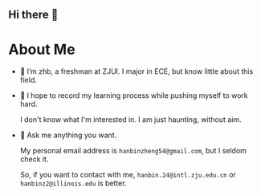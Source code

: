 ## Hi there 👋

<!-- I learn that this is the comment of HTML syntact. Just a try-->

# About Me
- 🔭 I’m zhb, a freshman at ZJUI. I major in ECE, but know little about this field.

- 🌱 I hope to record my learning process while pushing myself to work hard.

  I don't know what I'm interested in. I am just haunting, without aim.

- 💬 Ask me anything you want.

  My personal email address is ```hanbinzheng54@gmail.com```, but I seldom check it.

  So, if you want to contact with me, ```hanbin.24@intl.zju.edu.cn``` or ```hanbinz2@illinois.edu``` is better.


<!--
**zhb222222/zhb222222** is a ✨ _special_ ✨ repository because its `README.md` (this file) appears on your GitHub profile.

Here are some ideas to get you started:

- 🔭 I’m currently working on ...
- 🌱 I’m currently learning ...
- 👯 I’m looking to collaborate on ...
- 🤔 I’m looking for help with ...
- 💬 Ask me about ...
- 📫 How to reach me: ...
- 😄 Pronouns: ...
- ⚡ Fun fact: ...
-->
